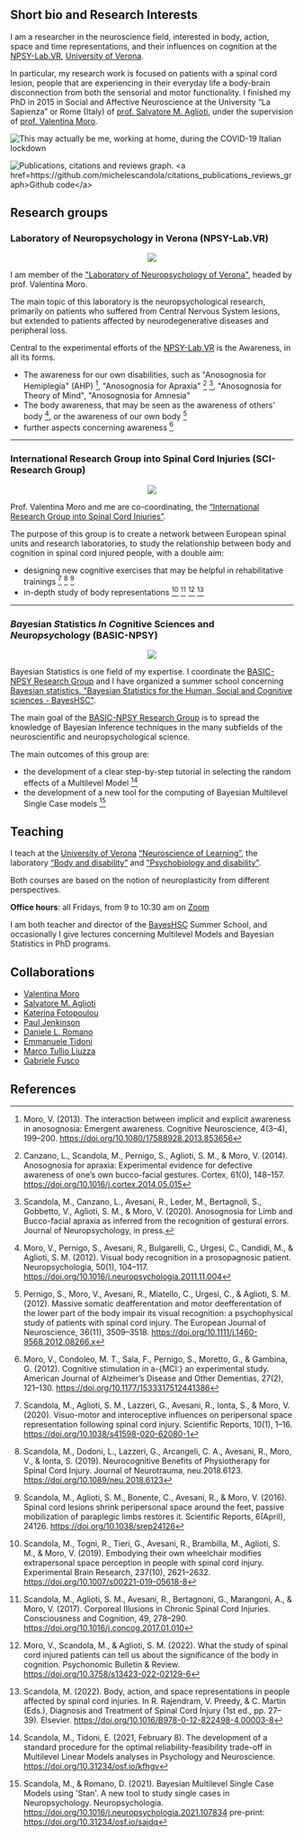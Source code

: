 # 


## Short bio and Research Interests

I am a researcher in the neuroscience field, interested in body, action, space
and time representations, and their influences on cognition
at the [NPSY-Lab.VR][1], [University of Verona][UniVR].

<!--more-->

In particular, my research work is focused on patients with a spinal cord lesion,
people that are experiencing in their everyday life a body-brain disconnection
from both the sensorial and motor functionality. I finished my PhD in 2015 in
Social and Affective Neuroscience at the University “La Sapienza” or Rome
(Italy) of [prof. Salvatore M. Aglioti][2], under the
supervision of [prof. Valentina Moro][3].

![][myself]

![][hgraph]

## Research groups

### Laboratory of Neuropsychology in Verona (NPSY-Lab.VR)

<p align="center">
<img src="../assets/images/Logo_Vale_trasparente.png">
</p>

I am member of the ["Laboratory of Neuropsychology of Verona"][1],
headed by prof. Valentina Moro.

The main topic of this laboratory is the neuropsychological research,
primarily on patients who suffered from Central Nervous System lesions,
but extended to patients affected by neurodegenerative diseases
and peripheral loss.

Central to the experimental efforts of the [NPSY-Lab.VR][1] is the Awareness,
in all its forms.

- The awareness for our own disabilities, such as "Anosognosia for Hemiplegia"
(AHP) [^1], "Anosognosia for Apraxia" [^2] [^3], "Anosognosia for Theory of Mind",
"Anosognosia for Amnesia"
- The body awareness, that may be seen as the awareness of others' body [^4], or
the awareness of our own body [^5]
- further aspects concerning awareness [^6]

<hr>

### International Research Group into Spinal Cord Injuries (SCI-Research Group)

<p align="center">
<img src="../assets/images/logo-SCI.png">
</p>

Prof. Valentina Moro and me are co-coordinating,
the [“International Research Group into Spinal Cord Injuries”][SCI-ResearchGroup].

The purpose of this group is to create a network between European
spinal units and research laboratories, to study the relationship
between body and cognition in spinal cord injured people,
with a double aim:

- designing new cognitive exercises that may be helpful in rehabilitative
  trainings [^7] [^8] [^9]
- in-depth study of body representations [^10] [^11] [^14] [^15]

<hr>

### *Ba*yesian *S*tatistics *I*n *C*ognitive Sciences and *N*euro*psy*chology (BASIC-NPSY)

<p align="center">
<img src="../assets/images/basic-npsy.png">
</p>

Bayesian Statistics is one field of my expertise. I coordinate the
[BASIC-NPSY Research Group][BASIC-NPSY] and I have organized a
summer school concerning [Bayesian statistics, "Bayesian Statistics for the Human, Social and Cognitive sciences - BayesHSC"][BayesHSC].

The main goal of the [BASIC-NPSY Research Group][BASIC-NPSY] is to spread
the knowledge of Bayesian Inference techniques in the many subfields of the
neuroscientific and neuropsychological science.

The main outcomes of this group are:

- the development of a clear step-by-step tutorial in selecting the
  random effects of a Multilevel Model [^12]
- the development of a new tool for the computing of Bayesian Multilevel
  Single Case models [^13]

## Teaching

I teach at the [University of Verona][UniVR] [“Neuroscience of Learning”][learning],
the laboratory [“Body and disability”][labdisability] and
["Psychobiology and disability"][psydisability].

Both courses are based on the notion of neuroplasticity from different perspectives.

**Office hours**: all Fridays, from 9 to 10:30 am on [Zoom](https://univr.zoom.us/j/489282176)

I am both teacher and director of the [BayesHSC][BayesHSC] Summer School, and occasionally
I give lectures concerning Multilevel Models and Bayesian Statistics in PhD
programs.

## Collaborations

- [Valentina Moro](https://sites.hss.univr.it/npsy-labvr/valentina-moro/)
- [Salvatore M. Aglioti](https://agliotilab.org/lab-staff/principal-investigator)
- [Katerina Fotopoulou](https://www.fotopoulou.com/katerina-fotopoulou/)
- [Paul Jenkinson](https://researchprofiles.herts.ac.uk/portal/en/persons/paul-jenkinson(841e694a-de68-41cc-864a-6cb7d0efd3f7).html)
- [Daniele L. Romano](https://labmaravitabicocca.wixsite.com/maravita-lab-bicocca/about-us)
- [Emmanuele Tidoni](https://www.hutechlab.com/)
- [Marco Tullio Liuzza](https://sites.google.com/view/marcotullioliuzza/)
- [Gabriele Fusco](https://agliotilab.org/lab-staff/senior-fellows/gabriele-fusco)

## References

[1]: http://sites.hss.univr.it/npsy-labvr/
[2]: https://agliotilab.org/lab-staff/principal-investigator
[3]: https://michelescandola.github.io/www.dsu.univr.it/?ent=persona&id=2097
[Univr]: https://www.univr.it
[SCI-ResearchGroup]: https://sites.hss.univr.it/npsy-labvr/spinal-cord-injury-research-center/
[BASIC-NPSY]: https://sites.hss.univr.it/npsy-labvr/basic-npsy-research-group/
[BayesHSC]: https://sites.hss.univr.it/bayeshsc/
[learning]: https://www.dsu.univr.it/?ent=oi&aa=2020%2F2021&codiceCs=W24&codins=4S007362&cs=861&discr=&discrCd=
[labdisability]: https://www.dsu.univr.it/?ent=oi&aa=2020%2F2021&codiceCs=W23&codins=4S000871&cs=360&discr=&discrCd=
[psydisability]: https://www.dsu.univr.it/?ent=oi&aa=2020%2F2021&codiceCs=W23&codins=4S000871&cs=360&discr=&discrCd=
[myself]: ../assets/images/myself_real_work.jpg "This may actually be me, working at home, during the COVID-19 Italian lockdown"
[hgraph]: ../assets/images/hgraph.png "Publications, citations and reviews graph. <a href=https://github.com/michelescandola/citations_publications_reviews_graph>Github code</a> "

[^1]: Moro, V. (2013). The interaction between implicit and explicit awareness in anosognosia: Emergent awareness. Cognitive Neuroscience, 4(3–4), 199–200. https://doi.org/10.1080/17588928.2013.853656
[^2]: Canzano, L., Scandola, M., Pernigo, S., Aglioti, S. M., & Moro, V. (2014). Anosognosia for apraxia: Experimental evidence for defective awareness of one’s own bucco-facial gestures. Cortex, 61(0), 148–157. https://doi.org/10.1016/j.cortex.2014.05.015
[^3]: Scandola, M., Canzano, L., Avesani, R., Leder, M., Bertagnoli, S., Gobbetto, V., Aglioti, S. M., & Moro, V. (2020). Anosognosia for Limb and Bucco-facial apraxia as inferred from the recognition of gestural errors. Journal of Neuropsychology, in press.
[^4]: Moro, V., Pernigo, S., Avesani, R., Bulgarelli, C., Urgesi, C., Candidi, M., & Aglioti, S. M. (2012). Visual body recognition in a prosopagnosic patient. Neuropsychologia, 50(1), 104–117. https://doi.org/10.1016/j.neuropsychologia.2011.11.004
[^5]: Pernigo, S., Moro, V., Avesani, R., Miatello, C., Urgesi, C., & Aglioti, S. M. (2012). Massive somatic deafferentation and motor deefferentation of the lower part of the body impair its visual recognition: a psychophysical study of patients with spinal cord injury. The European Journal of Neuroscience, 36(11), 3509–3518. https://doi.org/10.1111/j.1460-9568.2012.08266.x
[^6]: Moro, V., Condoleo, M. T., Sala, F., Pernigo, S., Moretto, G., & Gambina, G. (2012). Cognitive stimulation in a-{MCI:} an experimental study. American Journal of Alzheimer’s Disease and Other Dementias, 27(2), 121–130. https://doi.org/10.1177/1533317512441386
[^7]: Scandola, M., Aglioti, S. M., Lazzeri, G., Avesani, R., Ionta, S., & Moro, V. (2020). Visuo-motor and interoceptive influences on peripersonal space representation following spinal cord injury. Scientific Reports, 10(1), 1–16. https://doi.org/10.1038/s41598-020-62080-1
[^8]: Scandola, M., Dodoni, L., Lazzeri, G., Arcangeli, C. A., Avesani, R., Moro, V., & Ionta, S. (2019). Neurocognitive Benefits of Physiotherapy for Spinal Cord Injury. Journal of Neurotrauma, neu.2018.6123. https://doi.org/10.1089/neu.2018.6123
[^9]: Scandola, M., Aglioti, S. M., Bonente, C., Avesani, R., & Moro, V. (2016). Spinal cord lesions shrink peripersonal space around the feet, passive mobilization of paraplegic limbs restores it. Scientific Reports, 6(April), 24126. https://doi.org/10.1038/srep24126
[^10]: Scandola, M., Togni, R., Tieri, G., Avesani, R., Brambilla, M., Aglioti, S. M., & Moro, V. (2019). Embodying their own wheelchair modifies extrapersonal space perception in people with spinal cord injury. Experimental Brain Research, 237(10), 2621–2632. https://doi.org/10.1007/s00221-019-05618-8
[^11]: Scandola, M., Aglioti, S. M., Avesani, R., Bertagnoni, G., Marangoni, A., & Moro, V. (2017). Corporeal Illusions in Chronic Spinal Cord Injuries. Consciousness and Cognition, 49, 278–290. https://doi.org/10.1016/j.concog.2017.01.010
[^12]: Scandola, M., Tidoni, E. (2021, February 8). The development of a standard procedure for the optimal reliability-feasibility trade-off in Multilevel Linear Models analyses in Psychology and Neuroscience. https://doi.org/10.31234/osf.io/kfhgv 
[^13]: Scandola, M., & Romano, D. (2021). Bayesian Multilevel Single Case Models using 'Stan'. A new tool to study single cases in Neuropsychology. Neuropsychologia. https://doi.org/10.1016/j.neuropsychologia.2021.107834 pre-print: https://doi.org/10.31234/osf.io/sajdq
[^14]: Moro, V., Scandola, M., & Aglioti, S. M. (2022). What the study of spinal cord injured patients can tell us about the significance of the body in cognition. Psychonomic Bulletin & Review. https://doi.org/10.3758/s13423-022-02129-6
[^15]: Scandola, M. (2022). Body, action, and space representations in people affected by spinal cord injuries. In R. Rajendram, V. Preedy, & C. Martin (Eds.), Diagnosis and Treatment of Spinal Cord Injury (1st ed., pp. 27–39). Elsevier. https://doi.org/10.1016/B978-0-12-822498-4.00003-8
